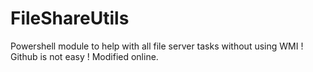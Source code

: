 # FileShareUtils
Powershell module to help with all file server tasks without using WMI ! 
Github is not easy ! Modified online.
